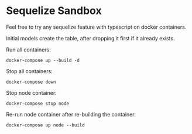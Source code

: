 # Sequelize Sandbox

Feel free to try any sequelize feature with typescript on docker containers.

Initial models create the table, after dropping it first if it already exists. 


Run all containers:

```
docker-compose up --build -d
```

Stop all containers:

```
docker-compose down
```

Stop node container:

```
docker-compose stop node
```

Re-run node container after re-building the container:

```
docker-compose up node --build
```
